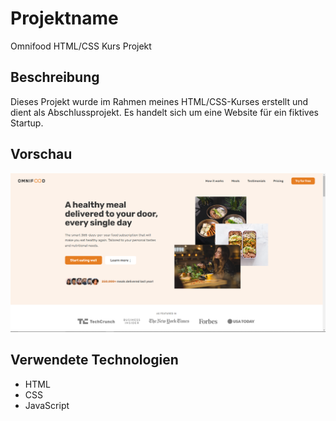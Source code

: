 # Projektname

Omnifood HTML/CSS Kurs Projekt 

## Beschreibung

Dieses Projekt wurde im Rahmen meines HTML/CSS-Kurses erstellt und dient als Abschlussprojekt. Es handelt sich um eine Website für ein fiktives Startup.

## Vorschau

 ![Omnifood Screenshot](Omnifood.png)

## Verwendete Technologien

- HTML
- CSS
- JavaScript
